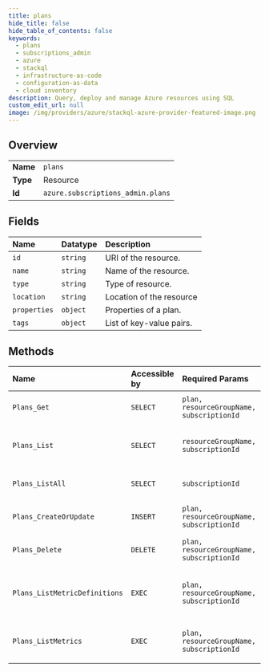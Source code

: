 ```yaml
---
title: plans
hide_title: false
hide_table_of_contents: false
keywords:
  - plans
  - subscriptions_admin
  - azure    
  - stackql
  - infrastructure-as-code
  - configuration-as-data
  - cloud inventory
description: Query, deploy and manage Azure resources using SQL
custom_edit_url: null
image: /img/providers/azure/stackql-azure-provider-featured-image.png
---
```

  
    

## Overview
<table><tbody>
<tr><td><b>Name</b></td><td><code>plans</code></td></tr>
<tr><td><b>Type</b></td><td>Resource</td></tr>
<tr><td><b>Id</b></td><td><code>azure.subscriptions_admin.plans</code></td></tr>
</tbody></table>

## Fields
| Name | Datatype | Description |
|:-----|:---------|:------------|
| `id` | `string` | URI of the resource. |
| `name` | `string` | Name of the resource. |
| `type` | `string` | Type of resource. |
| `location` | `string` | Location of the resource |
| `properties` | `object` | Properties of a plan. |
| `tags` | `object` | List of key-value pairs. |
## Methods
| Name | Accessible by | Required Params | Description |
|:-----|:--------------|:----------------|:------------|
| `Plans_Get` | `SELECT` | `plan, resourceGroupName, subscriptionId` | Get the specified plan. |
| `Plans_List` | `SELECT` | `resourceGroupName, subscriptionId` | Get the list of plans under a resource group. |
| `Plans_ListAll` | `SELECT` | `subscriptionId` | List all plans across all subscriptions. |
| `Plans_CreateOrUpdate` | `INSERT` | `plan, resourceGroupName, subscriptionId` | Create or update the plan. |
| `Plans_Delete` | `DELETE` | `plan, resourceGroupName, subscriptionId` | Delete the specified plan. |
| `Plans_ListMetricDefinitions` | `EXEC` | `plan, resourceGroupName, subscriptionId` | Get the metric definitions of the specified plan. |
| `Plans_ListMetrics` | `EXEC` | `plan, resourceGroupName, subscriptionId` | Get the metrics of the specified plan. |

